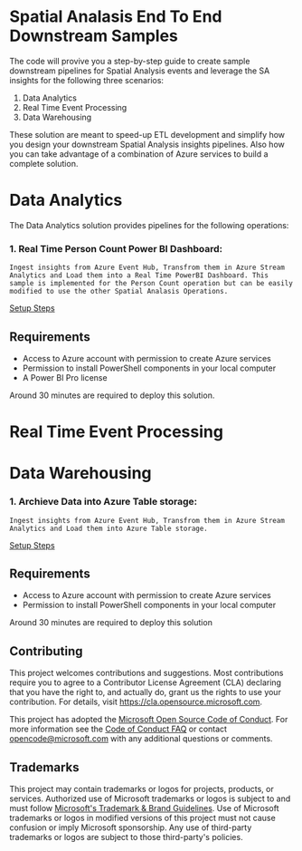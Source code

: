 # Spatial Analasis End To End Downstream Samples

The code will provive you a step-by-step guide to create sample downstream pipelines for Spatial Analysis events and leverage the SA insights for the following three scenarios:

1. Data Analytics
2. Real Time Event Processing
3. Data Warehousing

These solution are meant to speed-up ETL development and simplify how you design your downstream Spatial Analysis insights pipelines. Also how you can take advantage of a combination of Azure services to build a complete solution.

# Data Analytics

The Data Analytics solution provides pipelines for the following operations:

### 1. Real Time Person Count Power BI Dashboard:

    Ingest insights from Azure Event Hub, Transfrom them in Azure Stream Analytics and Load them into a Real Time PowerBI Dashboard. This sample is implemented for the Person Count operation but can be easily modified to use the other Spatial Analasis Operations.

[Setup Steps](RealTimePowerBI.md)

## Requirements

- Access to Azure account with permission to create Azure services
- Permission to install PowerShell components in your local computer
- A Power BI Pro license

Around 30 minutes are required to deploy this solution.

# Real Time Event Processing

# Data Warehousing

### 1. Archieve Data into Azure Table storage:

    Ingest insights from Azure Event Hub, Transfrom them in Azure Stream Analytics and Load them into Azure Table storage. 

[Setup Steps](RealTimePowerBI.md)

## Requirements

- Access to Azure account with permission to create Azure services
- Permission to install PowerShell components in your local computer

Around 30 minutes are required to deploy this solution

## Contributing

This project welcomes contributions and suggestions.  Most contributions require you to agree to a
Contributor License Agreement (CLA) declaring that you have the right to, and actually do, grant us
the rights to use your contribution. For details, visit https://cla.opensource.microsoft.com.

This project has adopted the [Microsoft Open Source Code of Conduct](https://opensource.microsoft.com/codeofconduct/).
For more information see the [Code of Conduct FAQ](https://opensource.microsoft.com/codeofconduct/faq/) or
contact [opencode@microsoft.com](mailto:opencode@microsoft.com) with any additional questions or comments.

## Trademarks

This project may contain trademarks or logos for projects, products, or services. Authorized use of Microsoft 
trademarks or logos is subject to and must follow 
[Microsoft's Trademark & Brand Guidelines](https://www.microsoft.com/en-us/legal/intellectualproperty/trademarks/usage/general).
Use of Microsoft trademarks or logos in modified versions of this project must not cause confusion or imply Microsoft sponsorship.
Any use of third-party trademarks or logos are subject to those third-party's policies.
